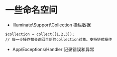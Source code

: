 # 一些命名空间


- Illuminate\Support\Collection 操纵数据
```
$collection = collect([1,2,3]);
// 每一步操作都会返回全新的collection对象。支持链式操作
```

- App\Exceptions\Handler 记录错误和异常

